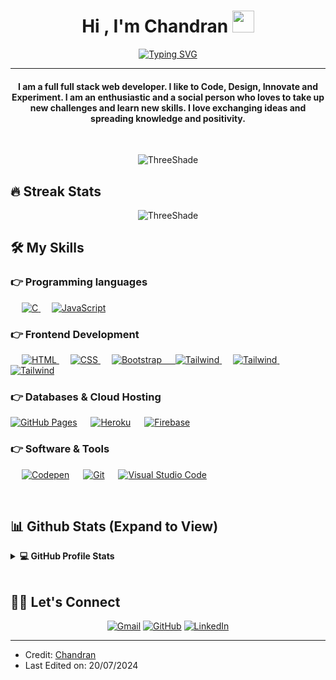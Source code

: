 
<h1 align="center">Hi , I'm Chandran <img src="https://media.giphy.com/media/hvRJCLFzcasrR4ia7z/giphy.gif" width="35"></h1>
<p align="center">
<a href="https://git.io/typing-svg"><img src="https://readme-typing-svg.demolab.com?font=Fira+Code&pause=1000&center=true&vCenter=true&random=true&width=435&lines=+++++++++++++++++++++++++Full+Stack+Developer+With+TDD" alt="Typing SVG" /></a>
</p>
<hr/>
<h4 align="center">I am a full full stack web developer. I like to Code, Design, Innovate and Experiment. I am an enthusiastic and a social person who loves to take up new challenges and learn new skills. I love exchanging ideas and spreading knowledge and positivity.</h4>
<br>
<p align="center"> <img src="https://komarev.com/ghpvc/?username=ThreeShade&label=Profile%20views&color=0e75b6&style=plastic" alt="ThreeShade" /> </p>

## 🔥 Streak Stats
<p align="center"><img src="https://github-readme-streak-stats.herokuapp.com/?user=ThreeShade&theme=algolia" alt="ThreeShade"  /></p>


## 🛠️ My Skills

### 👉 Programming languages

<p align="left"> 
  &emsp; 
  <a href="https://www.typescriptlang.org/" target="_blank"> 
    <img alt="C" src="https://img.shields.io/badge/TypeScript%20-%232370ED.svg?logo=Typescript&logoColor=white">
  </a> 
  &emsp;
  <a href="https://developer.mozilla.org/en-US/docs/Web/JavaScript" target="_blank"> 
     <img alt="JavaScript" src="https://img.shields.io/badge/JavaScript%20-%23F7DF1E.svg?logo=javascript&logoColor=black">
   </a>

</p>

### 👉 Frontend Development
<p align="left"> 
  &emsp; 
  <a href="https://www.w3.org/html/" target="_blank"> 
   <img alt="HTML" src="https://img.shields.io/badge/HTML5%20-%23E34F26.svg?logo=html5&logoColor=white">
  </a>   
  &emsp;
  <a href="https://www.w3schools.com/css/" target="_blank">
    <img alt="CSS" src="https://img.shields.io/badge/CSS%20-%231572B6.svg?logo=css3&logoColor=white">
  </a> 
   &emsp;
  <a href="https://getbootstrap.com" target="_blank"> 
    <img alt="Bootstrap" src="https://img.shields.io/badge/Bootstrap-%23563D7C.svg?style=flat&logo=bootstrap&logoColor=white"/>
       &emsp;
  <a href="https://tailwindcss.com/" target="_blank"> 
    <img alt="Tailwind" src="https://img.shields.io/badge/Tailwind CSS-38bdf8.svg?style=flat&logo=Tailwindcss&logoColor=white"/>
  </a>
         &emsp;
  <a href="https://react.dev/" target="_blank"> 
    <img alt="Tailwind" src="https://img.shields.io/badge/React JS-000000.svg?style=flat&logo=React&logoColor=white"/>
  </a>
           &emsp;
  <a href="https://nextjs.org/" target="_blank"> 
    <img alt="Tailwind" src="https://img.shields.io/badge/Next JS-000000.svg?style=flat&logo=vercel&logoColor=white"/>
  </a>
</p>

### 👉 Databases & Cloud Hosting
<p align="left">
    <a href="https://www.github.com"><img alt="GitHub Pages" src="https://img.shields.io/badge/GitHub%20Pages-%23327FC7.svg?style=flat&llogo=github&logoColor=white"></a>
  &emsp;
    <a href="https://www.heroku.com/"><img alt="Heroku" src="https://img.shields.io/badge/Heroku%20-%23430098.svg?logo=heroku&logoColor=white"></a>  
  &emsp;
    <a href="https://firebase.google.com/"><img alt="Firebase" src ="https://img.shields.io/badge/Firebase-%23316192.svg?logo=firebase&logoColor=white"></a>
 </p>

 ### 👉 Software & Tools
 
<p>
  &emsp;
    <a href="#"><img alt="Codepen" src="https://img.shields.io/badge/Codepen-000000.svg?logo=codepen&logoColor=white"></a>
  &emsp;
    <a href="#"><img alt="Git" src="https://img.shields.io/badge/Git%20-%23F05033.svg?logo=git&logoColor=white"></a>
  &emsp;
    <a href="#"><img alt="Visual Studio Code" src="https://img.shields.io/badge/Visual%20Studio%20Code-0078d7.svg?logo=visual-studio-code&logoColor=white"></a>
  &emsp;
</p>

<br/>

## 📊 Github Stats (Expand to View) 


<details> 
  <summary><b>💻 GitHub Profile Stats</b></summary>
  <br/>
  <p style="width:100vw;text-align:center" align="center"><a href="https://git.io/typing-svg"><img src="https://readme-typing-svg.demolab.com?font=Fira+Code&pause=1000&center=true&vCenter=true&random=true&width=435&lines=Full+Stack+Developer+With+TDD" alt="Typing SVG" /></a>
<br/>
  &nbsp;
	  <img src="https://github-readme-stats.vercel.app/api/top-langs?username=ThreeShade&show_icons=true&locale=en&layout=compact&theme=algolia" alt="ThreeShade" height="192px"/>
  <br/>
  <b>Note:</b> Top languages is only a metric of the languages my public code consists of and doesn't reflect experience or skill level.
  </p>
</details>


<!--<details>-->
<!--  <summary><b>⚡ Recent GitHub Activity</b></summary>-->
<!--  <br/>-->
<!--   <a href="https://github.com/ThreeShade"><img alt="Chandran's Activity Graph" src="https://activity-graph.herokuapp.com/graph?username=ThreeShade&custom_title=Candida%20Noronha's%20Contribution%20Graph&theme=react-dark" /></a>-->
<!--  <br/>-->

<!--</details>-->

<br/>

## 🙋‍♀️ Let's Connect
<p align="center">
	<a href="mailto:k.chandran024@gmail.com"><img src="https://img.icons8.com/bubbles/50/000000/gmail.png" alt="Gmail"/></a>
	<a href="https://github.com/ThreeShade"><img src="https://img.icons8.com/bubbles/50/000000/github.png" alt="GitHub"/></a>
	<a href="https://www.linkedin.com/in/chandran-kannan-54b633191/"><img src="https://img.icons8.com/bubbles/50/000000/linkedin.png" alt="LinkedIn"/></a>
	
</p>

<hr/>

* Credit: [Chandran](https://github.com/ThreeShade)
* Last Edited on: 20/07/2024








